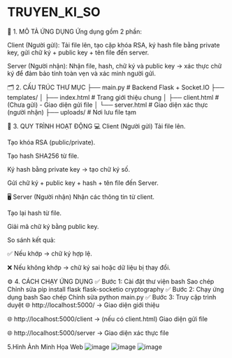 # TRUYEN_KI_SO

🧩 1. MÔ TẢ ỨNG DỤNG
Ứng dụng gồm 2 phần:

Client (Người gửi): Tải file lên, tạo cặp khóa RSA, ký hash file bằng private key, gửi chữ ký + public key + tên file đến server.

Server (Người nhận): Nhận file, hash, chữ ký và public key → xác thực chữ ký để đảm bảo tính toàn vẹn và xác minh người gửi.

🗂️ 2. CẤU TRÚC THƯ MỤC
├── main.py                     # Backend Flask + Socket.IO
├── templates/
│   ├── index.html              # Trang giới thiệu chung
│   ├── client.html             # (Chưa gửi) - Giao diện gửi file
│   └── server.html             # Giao diện xác thực (người nhận)
├── uploads/                    # Nơi lưu file tạm


🔁 3. QUY TRÌNH HOẠT ĐỘNG
💻 Client (Người gửi)
Tải file lên.

Tạo khóa RSA (public/private).

Tạo hash SHA256 từ file.

Ký hash bằng private key → tạo chữ ký số.

Gửi chữ ký + public key + hash + tên file đến Server.

🖥️ Server (Người nhận)
Nhận các thông tin từ client.

Tạo lại hash từ file.

Giải mã chữ ký bằng public key.

So sánh kết quả:

✅ Nếu khớp → chữ ký hợp lệ.

❌ Nếu không khớp → chữ ký sai hoặc dữ liệu bị thay đổi.

⚙️ 4. CÁCH CHẠY ỨNG DỤNG
✅ Bước 1: Cài đặt thư viện
bash
Sao chép
Chỉnh sửa
pip install flask flask-socketio cryptography
✅ Bước 2: Chạy ứng dụng
bash
Sao chép
Chỉnh sửa
python main.py
✅ Bước 3: Truy cập trình duyệt
🌐 http://localhost:5000/ → Giao diện giới thiệu

🌐 http://localhost:5000/client → (nếu có client.html) Giao diện gửi file

🌐 http://localhost:5000/server → Giao diện xác thực file

5.Hỉnh Ảnh Minh Họa Web
![image](https://github.com/user-attachments/assets/387c752d-24e4-4adb-b0f0-1010e97c2820)
![image](https://github.com/user-attachments/assets/ba8b3775-a6b2-492d-af62-2a673098c89d)
![image](https://github.com/user-attachments/assets/27c6f206-c330-41d3-bf3c-8b5918500fb7)
